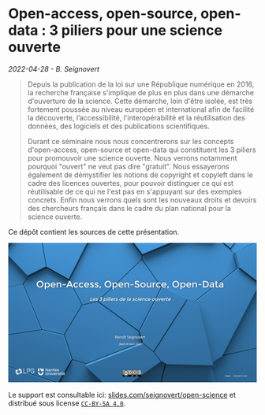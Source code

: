Open-access, open-source, open-data : 3 piliers pour une science ouverte
========================================================================
_2022-04-28 - B. Seignovert_

> Depuis la publication de la loi sur une République numérique en 2016,
> la recherche française s'implique de plus en plus dans une démarche
> d'ouverture de la science. Cette démarche, loin d'être isolée, est
> très fortement poussée au niveau européen et international afin de
> facilité la découverte, l’accessibilité, l'interopérabilité et la
> réutilisation des données, des logiciels et des publications scientifiques.
>
> Durant ce séminaire nous nous concentrerons sur les concepts d'open-access,
> open-source et open-data qui constituent les 3 piliers pour promouvoir
> une science ouverte. Nous verrons notamment pourquoi "ouvert" ne veut
> pas dire "gratuit". Nous essayerons également de démystifier les notions
> de copyright et copyleft dans le cadre des licences ouvertes, pour pouvoir
> distinguer ce qui est réutilisable de ce qui ne l'est pas en s'appuyant sur
> des exemples concrets. Enfin nous verrons quels sont les nouveaux droits et
> devoirs des chercheurs français dans le cadre du plan national pour la science ouverte.


Ce dépôt contient les sources de cette présentation.

[![Cover](imgs/Cover.png)](https://slides.com/seignovert/open-science)

Le support est consultable ici: [slides.com/seignovert/open-science](https://slides.com/seignovert/open-science)
et distribué sous license [`CC-BY-SA 4.0`](https://creativecommons.org/licenses/by-nc-sa/4.0/deed.fr).
